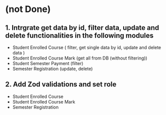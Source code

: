 # (not Done)

## 1. Intrgrate get data by id, filter data, update and delete functionalities in the following modules

- Student Enrolled Course ( filter, get single data by id, update and delete data )
- Student Enrolled Course Mark (get all from DB (without filtering))
- Student Semester Payment (filter)
- Semester Registration (update, delete)

## 2. Add Zod validations and set role

- Student Enrolled Course
- Student Enrolled Course Mark
- Semester Registration
